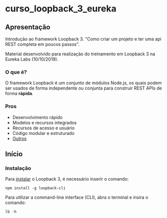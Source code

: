 # curso_loopback_3_eureka

## Apresentação
Introdução ao framework Loopback 3. 
"Como criar um projeto  e  ter uma api REST completa em poucos passos".

Material desenvolvido para realização do treinamento em Loopback 3 na Eureka Labs (10/10/2019).

### O que é?
O framework Loopback é um conjunto de módulos Node.js, os quais podem ser usados de forma independente ou conjunta para construir REST APIs de forma **rápida**. 

### Pros
- Desenvolvimento rápido
- Modelos e recursos integrados
- Recursos de acesso e usuário 
- Código modular e estruturado
- [Outros](http://voidcanvas.com/loopback-pros-and-cons/)

## Início

### Instalação
Para [instalar](https://loopback.io/doc/en/lb3/Installation.html#install-loopback-cli-tool) o Loopback 3, é necessário inserir o comando:
```
npm install -g loopback-cli
```

Para utilizar a command-line interface (CLI), abra o terminal e insira o comando:
```
lb -h
```
